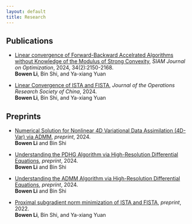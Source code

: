 ```yaml
---
layout: default
title: Research
---
```



## Publications

- [Linear convergence of Forward-Backward Accelrated Algorithms without Knowledge of the Modulus of Strong Convexity](https://epubs.siam.org/doi/full/10.1137/23M158111X), *SIAM Journal on Optimization*, 2024, 34(2):2150-2168.  
**Bowen Li**, Bin Shi, and Ya-xiang Yuan

- [Linear Convergence of ISTA and FISTA](https://link.springer.com/article/10.1007/s40305-024-00561-0), *Journal of the Operations Research Society of China*, 2024.  
**Bowen Li**, Bin Shi, and Ya-xiang Yuan

## Preprints

- [Numerical Solution for Nonlinear 4D Variational Data Assimilation (4D-Var) via ADMM](https://arxiv.org/abs/2410.04471), *preprint*, 2024.  
**Bowen Li** and Bin Shi

- [Understanding the PDHG Algorithm via High-Resolution Differential Equations](https://arxiv.org/abs/2403.11139), *preprint*, 2024.  
**Bowen Li** and Bin Shi

- [Understanding the ADMM Algorithm via High-Resolution Differential Equations](https://arxiv.org/abs/2401.07096), *preprint*, 2024.  
**Bowen Li** and Bin Shi

- [Proximal subgradient norm minimization of ISTA and FISTA](https://arxiv.org/abs/2211.01610), *preprint*, 2022.  
**Bowen Li**, Bin Shi, and Ya-xiang Yuan
